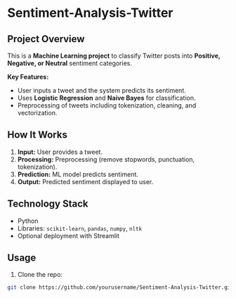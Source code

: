 # Sentiment-Analysis-Twitter

## Project Overview
This is a **Machine Learning project** to classify Twitter posts into **Positive, Negative, or Neutral** sentiment categories.

**Key Features:**  
- User inputs a tweet and the system predicts its sentiment.  
- Uses **Logistic Regression** and **Naive Bayes** for classification.  
- Preprocessing of tweets including tokenization, cleaning, and vectorization.  

## How It Works
1. **Input:** User provides a tweet.  
2. **Processing:** Preprocessing (remove stopwords, punctuation, tokenization).  
3. **Prediction:** ML model predicts sentiment.  
4. **Output:** Predicted sentiment displayed to user.  

## Technology Stack
- Python  
- Libraries: `scikit-learn`, `pandas`, `numpy`, `nltk`  
- Optional deployment with Streamlit  

## Usage
1. Clone the repo:  
```bash
git clone https://github.com/yourusername/Sentiment-Analysis-Twitter.git
